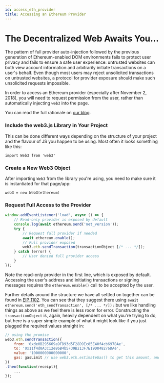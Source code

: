 ```yaml
---
id: access_eth_provider
title: Accessing an Ethereum Provider
---
```

# The Decentralized Web Awaits You...

The pattern of full provider auto-injection followed by the previous generation of Ethereum-enabled DOM environments fails to protect user privacy and fails to ensure a safe user experience: untrusted websites can both view account information and arbitrarily initiate transactions on a user's behalf. Even though most users may reject unsolicited transactions on untrusted websites, a protocol for provider exposure should make such unsolicited requests impossible.

In order to access an Ethereum provider (especially after November 2, 2018), you will need to request permission from the user, rather than automatically injecting `web3` into the page.

You can read the full rationale on [our blog](https://our.status.im/breaking-change-to-the-status-browser/).

### Include the web3.js Library in Your Project

This can be done different ways depending on the structure of your project and the flavour of JS you happen to be using. Most often it looks something like this:

`import Web3 from 'web3'`

### Create a New Web3 Object

After importing `Web3` from the library you're using, you need to make sure it is instantiated for that page/app:

`web3 = new Web3(ethereum)`

### Request Full Access to the Provider

```js
window.addEventListener('load', async () => {
    // Read-only provider is exposed by default
    console.log(await ethereum.send('net_version'));
    try {
        // Request full provider if needed
        await ethereum.enable();
        // Full provider exposed
        web3.eth.sendTransaction(transactionObject [/* ... */]);
    } catch (error) {
        // User denied full provider access
    }
});
```

Note the read-only provider in the first line, which is exposed by default. Accessing the user's address and initiating transactions or signing messages requires the `ethereum.enable()` call to be accepted by the user.

Further details around the structure we have all settled on together can be found in [EIP 1102](https://github.com/ethereum/EIPs/blob/master/EIPS/eip-1102.md). You can see that they suggest there using `await ethereum.send('eth_sendTransaction', [/* ... */]);` but we like handling things as above as we feel there is less room for error. Constructing the `transactionObject` is, again, heavily dependent on what you're trying to do, but here is a super simple example of what it might look like if you just plugged the required values straight in:

```js
// using the promise
web3.eth.sendTransaction({
    from: '0xde0B295669a9FD93d5F28D9Ec85E40f4cb697BAe',
    to: '0x11f4d0A3c12e86B4b5F39B213F7E19D048276DAe',
    value: '1000000000000000',
    gas: gasLimit // use web3.eth.estimateGas() to get this amount, and add a little for extra safety.
})
.then(function(receipt){
    ...
});
```





